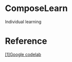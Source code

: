 # ComposeLearn

Individual learning

# Reference
[[1]Google codelab](https://developer.android.google.cn/courses/pathways/compose "Google compose参考文档")